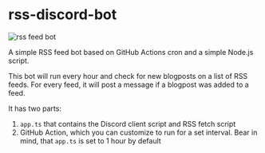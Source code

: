 # rss-discord-bot
![rss feed bot](https://github.com/filiphric/rss-discord-bot/assets/23213553/326befeb-fb0f-49cd-8770-1b2911ac90e6)

A simple RSS feed bot based on GitHub Actions cron and a simple Node.js script.

This bot will run every hour and check for new blogposts on a list of RSS feeds. For every feed, it will post a message if a blogpost was added to a feed.

It has two parts:
1. `app.ts` that contains the Discord client script and RSS fetch script
2. GitHub Action, which you can customize to run for a set interval. Bear in mind, that `app.ts` is set to 1 hour by default

